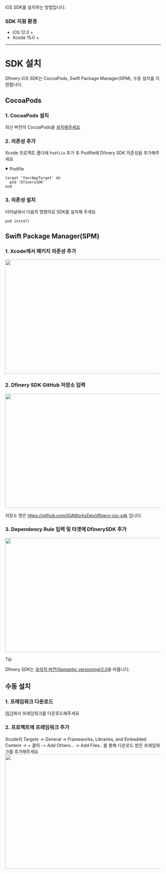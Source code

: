 iOS SDK를 설치하는 방법입니다.

### SDK 지원 환경
- iOS 12.0 +
- Xcode 15.0 +
---  
# SDK 설치
Dfinery iOS SDK는 CocoaPods, Swift Package Manager(SPM), 수동 설치를 지원합니다.
## CocoaPods
### 1. CocoaPods 설치
최신 버전의 CocoaPods을 [설치해주세요](https://guides.cocoapods.org/using/getting-started.html#installation)
### 2. 의존성 추가
Xcode 프로젝트 폴더에 `Podfile` 추가 후 Podfile에 Dfinery SDK 의존성을 추가해주세요
<details open>
    <summary>Podfile</summary>

```
target 'YourAppTarget' do
  pod 'DfinerySDK'
end
```
</details>

### 3. 의존성 설치
터미널에서 다음의 명령어로 SDK를 설치해 주세요
```
pod install
```
</details>

## Swift Package Manager(SPM)
### 1. Xcode에서 패키지 의존성 추가
<img src="https://github.com/IGAWorksDev/dfinery-ios-sdk/assets/114295024/5816d823-8f62-465a-933c-4021290882af" width="600" height="370">

### 2. Dfinery SDK GitHub 저장소 입력

<img src="https://github.com/IGAWorksDev/dfinery-ios-sdk/assets/114295024/a9b068f5-8dd2-4d6d-8209-1bbabc03a76d" width="600" height="370">
  
저장소 명은 https://github.com/IGAWorksDev/dfinery-ios-sdk 입니다.
### 3. Dependency Rule 입력 및 타겟에 DfinerySDK 추가
<img src="https://github.com/IGAWorksDev/dfinery-ios-sdk/assets/114295024/7a350767-fa38-4fcc-a799-8690f87e2c2d" width="600" height="370">  

> [!TIP]
> Dfinery SDK는 [유의적 버전(Semantic versioning)2.0](https://semver.org/)을 따릅니다.
## 수동 설치
### 1. 프레임워크 다운로드
[여기](https://github.com/IGAWorksDev/dfinery-ios-sdk/releases/)에서 프레임워크를 다운로드해주세요
### 2. 프로젝트에 프레임워크 추가
Xcode의 Targets -> General -> Frameworks, Libraries, and Embedded Content -> + 클릭 -> Add Others... -> Add Files.. 를 통해 다운로드 받은 프레임워크를 추가해주세요  
<img src="https://github.com/IGAWorksDev/dfinery-ios-sdk/assets/114295024/407c67d6-6894-42f9-8269-d2bef71f28a6" width="600" height="370">